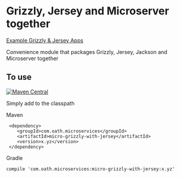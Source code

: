 # Grizzly, Jersey and Microserver together

[Example Grizzly & Jersey Apps](https://github.com/aol/micro-server/tree/master/micro-grizzly/src/test/java/app)

Convenience module that packages Grizzly, Jersey, Jackson and Microserver together

## To use

[![Maven Central](https://maven-badges.herokuapp.com/maven-central/com.oath.microservices/micro-grizzly-with-jersey/badge.svg)](https://maven-badges.herokuapp.com/maven-central/com.oath.microservices/micro-grizzly-with-jersey)

Simply add to the classpath

Maven 

     <dependency>
        <groupId>com.oath.microservices</groupId>  
        <artifactId>micro-grizzly-with-jersey</artifactId>
        <version>x.yz</version>
     </dependency>
     
Gradle

    compile 'com.oath.microservices:micro-grizzly-with-jersey:x.yz'
